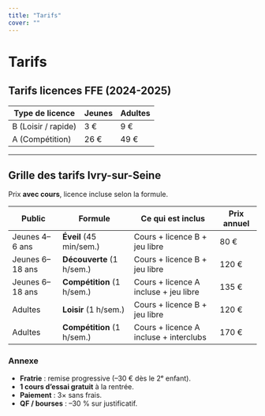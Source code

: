 ```yaml
---
title: "Tarifs"
cover: ""
---
```


# Tarifs

## Tarifs licences FFE (2024-2025)

| Type de licence         | Jeunes | Adultes |
|--------------------------|--------|---------|
| B (Loisir / rapide)      | 3 €    | 9 €     |
| A (Compétition)          | 26 €   | 49 €    |

---

## Grille des tarifs Ivry-sur-Seine

Prix **avec cours**, licence incluse selon la formule.

| Public          | Formule                | Ce qui est inclus                        | Prix annuel |
|-----------------|------------------------|------------------------------------------|-------------|
| Jeunes 4–6 ans  | **Éveil** (45 min/sem.) | Cours + licence B + jeu libre           | 80 €        |
| Jeunes 6–18 ans | **Découverte** (1 h/sem.) | Cours + licence B + jeu libre          | 120 €       |
| Jeunes 6–18 ans | **Compétition** (1 h/sem.) | Cours + licence A incluse + jeu libre  | 135 €       |
| Adultes         | **Loisir** (1 h/sem.) | Cours + licence B + jeu libre           | 120 €       |
| Adultes         | **Compétition** (1 h/sem.) | Cours + licence A incluse + interclubs | 170 €       |

### Annexe
- **Fratrie** : remise progressive (–30 € dès le 2ᵉ enfant).  
- **1 cours d’essai gratuit** à la rentrée.  
- **Paiement** : 3× sans frais.  
- **QF / bourses** : –30 % sur justificatif.
